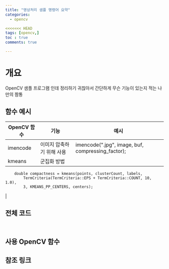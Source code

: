 ```yaml
---
title: "영상처리 샘플 명령어 요약"
categories:
  - opencv

<<<<<<< HEAD
tags: [opencv,]
toc : true
comments: true

---
```

# 개요
OpenCV 샘플 프로그램 인데 정리하기 귀찮아서 간단하게 무슨 기능이 있는지 적는 나만의 짬통


## 함수 예시

|OpenCV 함수|기능|예시|
|---|---|---|
|imencode |이미지 압축하기 위해 사용|  imencode(".jpg", image, buf, compressing_factor);|
|kmeans| 군집화 방법 |
        double compactness = kmeans(points, clusterCount, labels,
            TermCriteria(TermCriteria::EPS + TermCriteria::COUNT, 10, 1.0),
            3, KMEANS_PP_CENTERS, centers);
|





##  전체 코드

```cpp



```


##  사용 OpenCV 함수


## 참조 링크

